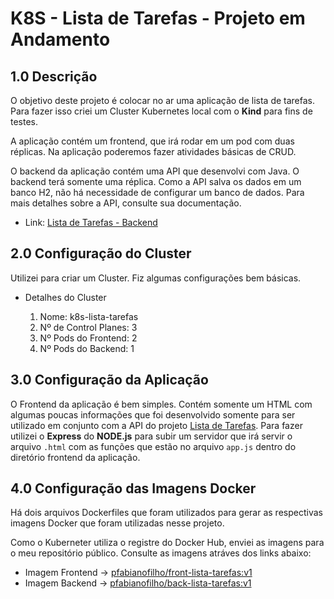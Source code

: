 # K8S - Lista de Tarefas - Projeto em Andamento

## 1.0 Descrição

O objetivo deste projeto é colocar no ar uma aplicação de lista de tarefas. Para fazer isso criei um Cluster Kubernetes local com o **Kind** para fins de testes.

A aplicação contém um frontend, que irá rodar em um pod com duas réplicas. Na aplicação poderemos fazer atividades básicas de CRUD. 

O backend da aplicação contém uma API que desenvolvi com Java. O backend terá somente uma réplica. Como a API salva os dados em um banco H2, não há necessidade de configurar um banco de dados. Para mais detalhes sobre a API, consulte sua documentação.

- Link: [Lista de Tarefas - Backend](https://github.com/paulo-fabiano/lista_tarefas)

## 2.0 Configuração do Cluster

Utilizei para criar um Cluster. Fiz algumas configurações bem básicas.

* Detalhes do Cluster
    
    1. Nome: k8s-lista-tarefas
    2. Nº de Control Planes: 3
    3. Nº Pods do Frontend: 2
    4. Nº Pods do Backend: 1

## 3.0 Configuração da Aplicação

O Frontend da aplicação é bem simples. Contém somente um HTML com algumas poucas informações que foi desenvolvido somente para ser utilizado em conjunto com a API do projeto  [Lista de Tarefas](https://github.com/paulo-fabiano/lista_tarefas). Para fazer utilizei o **Express** do **NODE.js** para subir um servidor que irá servir o arquivo `.html` com as funções que estão no arquivo `app.js` dentro do diretório frontend da aplicação.

## 4.0 Configuração das Imagens Docker

Há dois arquivos Dockerfiles que foram utilizados para gerar as respectivas imagens Docker que foram utilizadas nesse projeto.

Como o Kuberneter utiliza o registre do Docker Hub, enviei as imagens para o meu repositório público. Consulte as imagens atráves dos links abaixo:

- Imagem Frontend -> [pfabianofilho/front-lista-tarefas:v1]()
- Imagem Backend -> [pfabianofilho/back-lista-tarefas:v1]()


